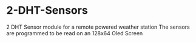 # 2-DHT-Sensors
2 DHT Sensor module for a remote powered weather station
The sensors are programmed to be read on an 128x64 Oled Screen
